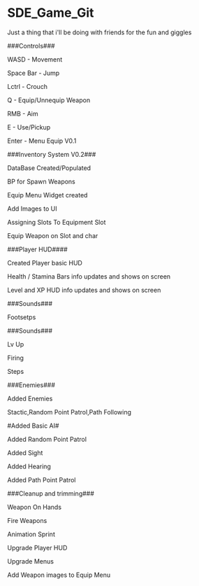# SDE_Game_Git

Just a thing that i'll be doing with friends for the fun and giggles

###Controls###

WASD - Movement

Space Bar - Jump

Lctrl - Crouch

Q - Equip/Unnequip Weapon

RMB - Aim

E - Use/Pickup

Enter - Menu Equip V0.1


###Inventory System V0.2###

DataBase Created/Populated

BP for Spawn Weapons

Equip Menu Widget created

Add Images to UI

Assigning Slots To Equipment Slot

Equip Weapon on Slot and char


###Player HUD####

Created Player basic HUD

Health / Stamina Bars info updates and shows on screen

Level and XP HUD info updates and shows on screen


###Sounds###

Footsetps


###Sounds###

Lv Up

Firing

Steps


###Enemies###

Added Enemies

Stactic,Random Point Patrol,Path Following

#Added Basic AI#

Added Random Point Patrol

Added Sight

Added Hearing

Added Path Point Patrol


###Cleanup and trimming###

Weapon On Hands

Fire Weapons

Animation Sprint

Upgrade Player HUD

Upgrade Menus

Add Weapon images to Equip Menu



